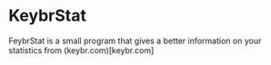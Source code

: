 # KeybrStat
FeybrStat is a small program that gives a better information on your statistics from (keybr.com)[keybr.com]
